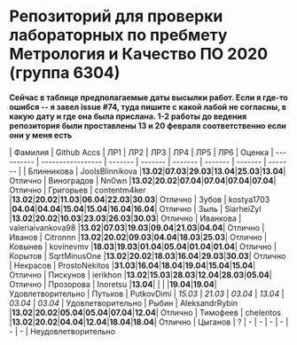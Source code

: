 # Репозиторий для проверки лабораторных по пребмету Метрология и Качество ПО 2020 (группа 6304)

**Сейчас в таблице предполагаемые даты высылки работ. Если я где-то ошибся -- я завел issue #74, туда пишите с какой лабой не согласны, в какую дату и где она была прислана. 1-2 работы до ведения репозитория были проставлены 13 и 20 февраля соответственно если они у меня есть**

| Фамилия    |   Github Accs     |   ЛР1   |   ЛР2   |   ЛР3   |   ЛР4   |   ЛР5   |   ЛР6   | Оценка 
| ---------- | ----------------- | ------- | ------- | ------- | ------- | ------- | ------- |
| Блинникова | JoolsBlinnikova   |**13.02**|**07.03**|**29.03**|**13.04**|**25.03**|**13.04**| Отлично
| Виноградов | Nn0wn             |**13.02**|**20.02**|**07.04**|**07.04**|**07.04**|**07.04**| Отлично
| Григорьев  | contentm4ker      |**13.02**|**20.02**|**11.03**|**06.04**|**22.03**|**30.03**| Отлично
| Зубов      | kostya1703        |**04.04**|**04.04**|**15.04**|**15.04**|**16.04**|**16.04**| Отлично
| Зыль       | SiarheiZyl        |**13.02**|**20.02**|**10.03**|**23.03**|**26.03**|**30.03**| Отлично
| Иванкова   | valeriaivankova98 |**13.02**|**07.03**|**19.03**|**09.04**|**21.03**|**04.04**| Отлично
| Иванов     | Citronnn          |**13.02**|**20.02**|**09.03**|**04.04**|**18.03**|**25.03**| Отлично
| Ковынев    | kovinevmv         |**18.03**|**19.03**|**01.04**|**05.04**|**01.04**|**01.04**| Отлично
| Корытов    | SqrtMinusOne      |**13.02**|**20.02**|**18.03**|**16.04**|**29.03**|**30.03**| Отлично
| Некрасов   | ProstoNekitos     |**31.03**|**16.04**|**18.04**|**19.04**|**15.04**|**15.04**| Отлично
| Пискунов   | ierikhon          |**13.02**|**15.03**|**28.03**|**12.04**|**28.03**|**05.04**| Отлично
| Прозорова  | Inoretsu          |**13.04**|         |         |         |**19.04**|**19.04**| Удовлетворительно
| Путьков    | PutkovDimi        | *15.03* | *21.03* | *03.04* | *13.04* | *03.04* | *03.04* | Удовлетворительно
| Рыбин      | AleksandrRybin    |**13.02**|**20.02**|**05.04**|**05.04**|**07.04**|**12.04**| Отлично
| Тимофеев   | chelentos         |**13.02**|**20.02**|**04.04**|**12.04**|**18.04**|**18.04**| Отлично
| Цыганов    |       ?           |    -    |    -    |    -    |    -    |    -    |    -    | Неудовлетворительно
